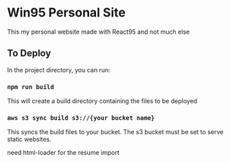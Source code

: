 # Win95 Personal Site

This my personal website made with React95 and not much else

## To Deploy

In the project directory, you can run:

### `npm run build`

This will create a build directory containing the files to be deployed

### `aws s3 sync build s3://{your bucket name}`

This syncs the build files to your bucket. 
The s3 bucket must be set to serve static websites.

need html-loader for the resume import
